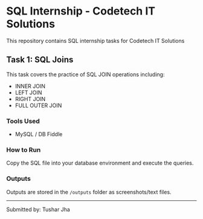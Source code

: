 # SQL Internship - Codetech IT Solutions

This repository contains SQL internship tasks for Codetech IT Solutions

## Task 1: SQL Joins

This task covers the practice of SQL JOIN operations including:

- INNER JOIN
- LEFT JOIN
- RIGHT JOIN
- FULL OUTER JOIN

### Tools Used
- MySQL / DB Fiddle

### How to Run
Copy the SQL file into your database environment and execute the queries.

### Outputs
Outputs are stored in the `/outputs` folder as screenshots/text files.

---

Submitted by: Tushar Jha

